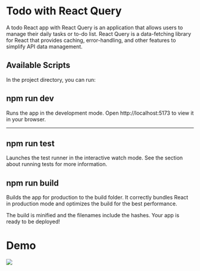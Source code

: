 <h1>Todo with React Query</h1>
<p>A todo React app with React Query is an application that allows users to manage their daily tasks or to-do list. React Query is a data-fetching library for React that provides caching, error-handling, and other features to simplify API data management.</p>
<h2>Available Scripts</h2>
<p>In the project directory, you can run:</p>
<h2>npm run dev</h2>
Runs the app in the development mode.
Open <a>http://localhost:5173</a> to view it in your browser.
<hr>
<h2>npm run test</h2>
Launches the test runner in the interactive watch mode.
See the section about running tests for more information.

<h2>npm run build</h2>
Builds the app for production to the build folder.
It correctly bundles React in production mode and optimizes the build for the best performance.

The build is minified and the filenames include the hashes.
Your app is ready to be deployed!
<h1>Demo</h1>
<img src="https://drive.google.com/file/d/167OVUL9mXZAfqTLfuGFU2i5zg9y8eFQG/view">
